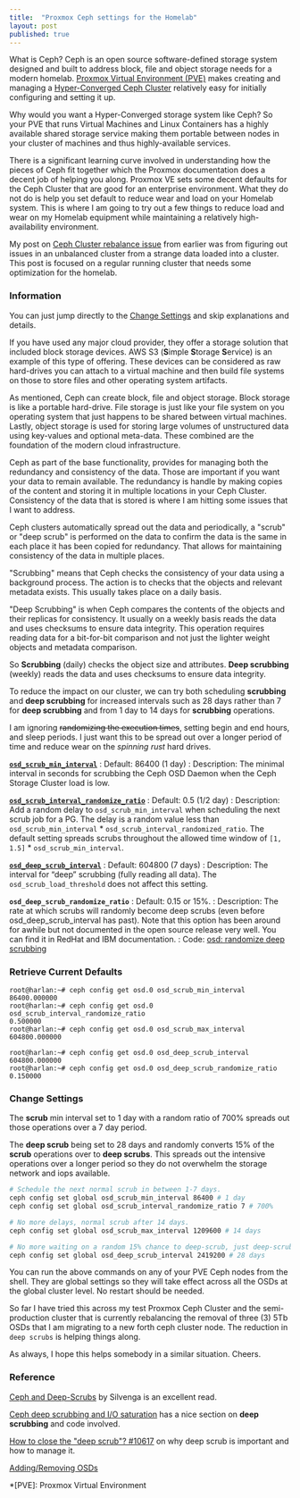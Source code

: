 ```yaml
---
title:  "Proxmox Ceph settings for the Homelab"
layout: post
published: true
---
```


What is Ceph? Ceph is an open source software-defined storage system designed and built to address block, file and object storage needs for a modern homelab. [Proxmox Virtual Environment (PVE)](https://pve.proxmox.com/) makes creating and managing a [Hyper-Converged Ceph Cluster](https://pve.proxmox.com/pve-docs/chapter-pveceph.html) relatively easy for initially configuring and setting it up.

Why would you want a Hyper-Converged storage system like Ceph? So your PVE that runs Virtual Machines and Linux Containers has a highly available shared storage service making them portable between nodes in your cluster of machines and thus highly-available services.

There is a significant learning curve involved in understanding how the pieces of Ceph fit together which the Proxmox documentation does a decent job of helping you along. Proxmox VE sets some decent defaults for the Ceph Cluster that are good for an enterprise environment. What they do not do is help you set default to reduce wear and load on your Homelab system. This is where I am going to try out a few things to reduce load and wear on my Homelab equipment while maintaining a relatively high-availability environment.

My post on [Ceph Cluster rebalance issue](/ceph-rebalance/) from earlier was from figuring out issues in an unbalanced cluster from a strange data loaded into a cluster. This post is focused on a regular running cluster that needs some optimization for the homelab.

<!-- excerpt-end -->

### Information

You can just jump directly to the [Change Settings](#change-settings) and skip explanations and details.

If you have used any major cloud provider, they offer a storage solution that included block storage devices. AWS S3 (**S**imple **S**torage **S**ervice) is an example of this type of offering. These devices can be considered as raw hard-drives you can attach to a virtual machine and then build file systems on those to store files and other operating system artifacts.

As mentioned, Ceph can create block, file and object storage. Block storage is like a portable hard-drive. File storage is just like your file system on you operating system that just happens to be shared between virtual machines. Lastly, object storage is used for storing large volumes of unstructured data using key-values and optional meta-data. These combined are the foundation of the modern cloud infrastructure.

Ceph as part of the base functionality, provides for managing both the redundancy and consistency of the data. Those are important if you want your data to remain available. The redundancy is handle by making copies of the content and storing it in multiple locations in your Ceph Cluster. Consistency of the data that is stored is where I am hitting some issues that I want to address.

Ceph clusters automatically spread out the data and periodically, a "scrub" or "deep scrub" is performed on the data to confirm the data is the same in each place it has been copied for redundancy. That allows for maintaining consistency of the data in multiple places.

"Scrubbing" means that Ceph checks the consistency of your data using a background process. The action is to checks that the objects and relevant metadata exists. This usually takes place on a daily basis.

"Deep Scrubbing" is when Ceph compares the contents of the objects and their replicas for consistency. It usually on a weekly basis reads the data and uses checksums to ensure data integrity. This operation requires reading data for a bit-for-bit comparison and not just the lighter weight objects and metadata comparison.

So **Scrubbing** (daily) checks the object size and attributes. **Deep scrubbing** (weekly) reads the data and uses checksums to ensure data integrity.

To reduce the impact on our cluster, we can try both scheduling **scrubbing** and **deep scrubbing** for increased intervals such as 28 days rather than 7 for **deep scrubbing** and from 1 day to 14 days for **scrubbing** operations.

I am ignoring ~~randomizing the execution times~~, setting begin and end hours, and sleep periods. I just want this to be spread out over a longer period of time and reduce wear on the *spinning rust* hard drives.

**[`osd_scrub_min_interval`](https://docs.ceph.com/en/reef/rados/configuration/osd-config-ref/#confval-osd_scrub_min_interval)** 
: Default: 86400 (1 day)
: Description: The minimal interval in seconds for scrubbing the Ceph OSD Daemon when the Ceph Storage Cluster load is low.

**[`osd_scrub_interval_randomize_ratio`](https://docs.ceph.com/en/reef/rados/configuration/osd-config-ref/#confval-osd_scrub_interval_randomize_ratio)**
: Default: 0.5 (1/2 day)
: Description: Add a random delay to `osd_scrub_min_interval` when scheduling the next scrub job for a PG. The delay is a random value less than `osd_scrub_min_interval` * `osd_scrub_interval_randomized_ratio`. The default setting spreads scrubs throughout the allowed time window of `[1, 1.5]` * `osd_scrub_min_interval`.

**[`osd_deep_scrub_interval`](https://docs.ceph.com/en/reef/rados/configuration/osd-config-ref/#confval-osd_deep_scrub_interval)**
: Default: 604800 (7 days)
: Description: The interval for “deep” scrubbing (fully reading all data). The `osd_scrub_load_threshold` does not affect this setting.

**`osd_deep_scrub_randomize_ratio`**
: Default: 0.15 or 15%.
: Description: The rate at which scrubs will randomly become deep scrubs (even before osd_deep_scrub_interval has past).  Note that this option has been around for awhile but not documented in the open source release very well. You can find it in RedHat and IBM documentation.
: Code: [osd: randomize deep scrubbing](https://github.com/ceph/ceph/pull/6550/files#diff-dfb9ddca0a3ee32b266623e8fa489626R3247)

### Retrieve Current Defaults

``` shell
root@harlan:~# ceph config get osd.0 osd_scrub_min_interval
86400.000000
root@harlan:~# ceph config get osd.0 osd_scrub_interval_randomize_ratio
0.500000
root@harlan:~# ceph config get osd.0 osd_scrub_max_interval
604800.000000
```

``` shell
root@harlan:~# ceph config get osd.0 osd_deep_scrub_interval
604800.000000
root@harlan:~# ceph config get osd.0 osd_deep_scrub_randomize_ratio
0.150000
```

### Change Settings

The **scrub** min interval set to 1 day with a random ratio of 700% spreads out those operations over a 7 day period.

The **deep scrub** being set to 28 days and randomly converts 15% of the **scrub** operations over to **deep scrubs**. This spreads out the intensive operations over a longer period so they do not overwhelm the storage network and iops available.

``` bash
# Schedule the next normal scrub in between 1-7 days.
ceph config set global osd_scrub_min_interval 86400 # 1 day
ceph config set global osd_scrub_interval_randomize_ratio 7 # 700%

# No more delays, normal scrub after 14 days.
ceph config set global osd_scrub_max_interval 1209600 # 14 days

# No more waiting on a random 15% chance to deep-scrub, just deep-scrub.
ceph config set global osd_deep_scrub_interval 2419200 # 28 days 
```

You can run the above commands on any of your PVE Ceph nodes from the shell. They are global settings so they will take effect across all the OSDs at the global cluster level. No restart should be needed.

So far I have tried this across my test Proxmox Ceph Cluster and the semi-production cluster that is currently rebalancing the removal of three (3) 5Tb OSDs that I am migrating to a new forth ceph cluster node. The reduction in `deep scrubs` is helping things along.

As always, I hope this helps somebody in a similar situation. Cheers.

### Reference

[Ceph and Deep-Scrubs](https://silvenga.com/posts/ceph-and-deep-scrubs/) by Silvenga is an excellent read.

[Ceph deep scrubbing and I/O saturation](https://www.disk91.com/2020/technology/openstack/ceph-deep-scrubbing-and-i-o-saturation/) has a nice section on **deep scrubbing** and code involved.

[How to close the "deep scrub"? #10617](https://github.com/rook/rook/discussions/10617) on why deep scrub is important and how to manage it.

[Adding/Removing OSDs](https://docs.ceph.com/en/latest/rados/operations/add-or-rm-osds/)

*[PVE]: Proxmox Virtual Environment
